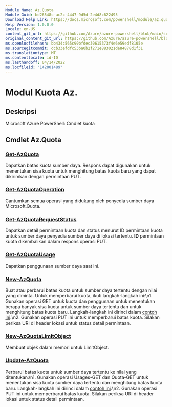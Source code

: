 ```yaml
---
Module Name: Az.Quota
Module Guid: bd26548c-ac2c-4447-9d5d-2e4d8c622495
Download Help Link: https://docs.microsoft.com/powershell/module/az.quota
Help Version: 1.0.0.0
Locale: en-US
content_git_url: https://github.com/Azure/azure-powershell/blob/main/src/Quota/help/Az.Quota.md
original_content_git_url: https://github.com/Azure/azure-powershell/blob/main/src/Quota/help/Az.Quota.md
ms.openlocfilehash: bb434c565c90bfdec30615373f4e6e59edf8105e
ms.sourcegitcommit: dcb33efdfc53ba0b2f271e883021de84878d1f31
ms.translationtype: MT
ms.contentlocale: id-ID
ms.lasthandoff: 04/14/2022
ms.locfileid: "142001489"
---
```

# Modul Kuota Az.
## Deskripsi
Microsoft Azure PowerShell: Cmdlet kuota

## Cmdlet Az.Quota
### [Get-AzQuota](Get-AzQuota.md)
Dapatkan batas kuota sumber daya.
Respons dapat digunakan untuk menentukan sisa kuota untuk menghitung batas kuota baru yang dapat dikirimkan dengan permintaan PUT.

### [Get-AzQuotaOperation](Get-AzQuotaOperation.md)
Cantumkan semua operasi yang didukung oleh penyedia sumber daya Microsoft.Quota.

### [Get-AzQuotaRequestStatus](Get-AzQuotaRequestStatus.md)
Dapatkan detail permintaan kuota dan status menurut ID permintaan kuota untuk sumber daya penyedia sumber daya di lokasi tertentu.
**ID** permintaan kuota dikembalikan dalam respons operasi PUT.

### [Get-AzQuotaUsage](Get-AzQuotaUsage.md)
Dapatkan penggunaan sumber daya saat ini.

### [New-AzQuota](New-AzQuota.md)
Buat atau perbarui batas kuota untuk sumber daya tertentu dengan nilai yang diminta.
Untuk memperbarui kuota, ikuti langkah-langkah ini:\n1.
Gunakan operasi GET untuk kuota dan penggunaan untuk menentukan berapa banyak sisa kuota untuk sumber daya tertentu dan untuk menghitung batas kuota baru.
Langkah-langkah ini dirinci dalam [contoh ini](https://techcommunity.microsoft.com/t5/azure-governance-and-management/using-the-new-quota-rest-api/ba-p/2183670).\n2.
Gunakan operasi PUT ini untuk memperbarui batas kuota.
Silakan periksa URI di header lokasi untuk status detail permintaan.

### [New-AzQuotaLimitObject](New-AzQuotaLimitObject.md)
Membuat objek dalam memori untuk LimitObject.

### [Update-AzQuota](Update-AzQuota.md)
Perbarui batas kuota untuk sumber daya tertentu ke nilai yang ditentukan:\n1.
Gunakan operasi Usages-GET dan Quota-GET untuk menentukan sisa kuota sumber daya tertentu dan menghitung batas kuota baru.
Langkah-langkah ini dirinci dalam [contoh ini](https://techcommunity.microsoft.com/t5/azure-governance-and-management/using-the-new-quota-rest-api/ba-p/2183670).\n2.
Gunakan operasi PUT ini untuk memperbarui batas kuota.
Silakan periksa URI di header lokasi untuk status detail permintaan.

